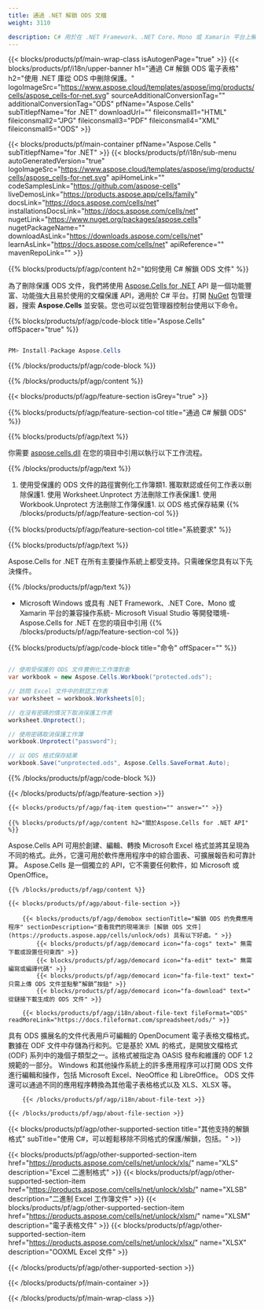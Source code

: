```yaml
---
title: 通過 .NET 解鎖 ODS 文檔 
weight: 3110

description: C# 用於在 .NET Framework、.NET Core、Mono 或 Xamarin 平台上解鎖受密碼保護的 ODS 文件的源代碼。
---
```

{{< blocks/products/pf/main-wrap-class isAutogenPage="true" >}}
{{< blocks/products/pf/i18n/upper-banner h1="通過 C# 解鎖 ODS 電子表格" h2="使用 .NET 庫從 ODS 中刪除保護。" logoImageSrc="https://www.aspose.cloud/templates/aspose/img/products/cells/aspose_cells-for-net.svg" sourceAdditionalConversionTag="" additionalConversionTag="ODS" pfName="Aspose.Cells" subTitlepfName="for .NET" downloadUrl="" fileiconsmall1="HTML" fileiconsmall2="JPG" fileiconsmall3="PDF" fileiconsmall4="XML" fileiconsmall5="ODS" >}}

{{< blocks/products/pf/main-container pfName="Aspose.Cells " subTitlepfName="for .NET" >}}
{{< blocks/products/pf/i18n/sub-menu autoGeneratedVersion="true" logoImageSrc="https://www.aspose.cloud/templates/aspose/img/products/cells/aspose_cells-for-net.svg" apiHomeLink="" codeSamplesLink="https://github.com/aspose-cells" liveDemosLink="https://products.aspose.app/cells/family" docsLink="https://docs.aspose.com/cells/net" installationsDocsLink="https://docs.aspose.com/cells/net" nugetLink="https://www.nuget.org/packages/aspose.cells" nugetPackageName="" downloadAsLink="https://downloads.aspose.com/cells/net" learnAsLink="https://docs.aspose.com/cells/net" apiReference="" mavenRepoLink="" >}}

{{% blocks/products/pf/agp/content h2="如何使用 C# 解鎖 ODS 文件" %}}

 為了刪除保護 ODS 文件，我們將使用
 [Aspose.Cells for .NET](https://products.aspose.com/cells/net) 
 API 是一個功能豐富、功能強大且易於使用的文檔保護 API，適用於 C# 平台。打開
 [NuGet](https://www.nuget.org/packages/aspose.cells) 
 包管理器，搜索
 **Aspose.Cells** 
 並安裝。您也可以從包管理器控制台使用以下命令。

{{% blocks/products/pf/agp/code-block title="Aspose.Cells" offSpacer="true" %}}

```cs

PM> Install-Package Aspose.Cells


```

{{% /blocks/products/pf/agp/code-block %}}

{{% /blocks/products/pf/agp/content %}}

{{< blocks/products/pf/agp/feature-section isGrey="true" >}}

{{% blocks/products/pf/agp/feature-section-col title="通過 C# 解鎖 ODS" %}}

{{% blocks/products/pf/agp/text %}}

 你需要
 [aspose.cells.dll](https://downloads.aspose.com/cells/net) 
 在您的項目中引用以執行以下工作流程。

{{% /blocks/products/pf/agp/text %}}

1. 使用受保護的 ODS 文件的路徑實例化工作簿類1. 獲取默認或任何工作表以刪除保護1. 使用 Worksheet.Unprotect 方法刪除工作表保護1. 使用 Workbook.Unprotect 方法刪除工作簿保護1. 以 ODS 格式保存結果
{{% /blocks/products/pf/agp/feature-section-col %}}

{{% blocks/products/pf/agp/feature-section-col title="系統要求" %}}

{{% blocks/products/pf/agp/text %}}

 Aspose.Cells for .NET 在所有主要操作系統上都受支持。只需確保您具有以下先決條件。

{{% /blocks/products/pf/agp/text %}}

- Microsoft Windows 或具有 .NET Framework、.NET Core、Mono 或 Xamarin 平台的兼容操作系統- Microsoft Visual Studio 等開發環境- Aspose.Cells for .NET 在您的項目中引用
{{% /blocks/products/pf/agp/feature-section-col %}}

{{% blocks/products/pf/agp/code-block title="命令" offSpacer="" %}}

```cs

// 使用受保護的 ODS 文件實例化工作簿對象
var workbook = new Aspose.Cells.Workbook("protected.ods");

// 訪問 Excel 文件中的默認工作表
var worksheet = workbook.Worksheets[0];

// 在沒有密碼的情況下取消保護工作表
worksheet.Unprotect();

// 使用密碼取消保護工作簿
workbook.Unprotect("password");

// 以 ODS 格式保存結果
workbook.Save("unprotected.ods", Aspose.Cells.SaveFormat.Auto);


```

{{% /blocks/products/pf/agp/code-block %}}

{{< /blocks/products/pf/agp/feature-section >}}

    {{< blocks/products/pf/agp/faq-item question="" answer="" >}}
 

<!-- aboutfile Starts -->

    {{% blocks/products/pf/agp/content h2="關於Aspose.Cells for .NET API" %}}

 Aspose.Cells API 可用於創建、編輯、轉換 Microsoft Excel 格式並將其呈現為不同的格式。此外，它還可用於軟件應用程序中的綜合圖表、可擴展報告和可靠計算。 Aspose.Cells 是一個獨立的 API，它不需要任何軟件，如 Microsoft 或 OpenOffice。  



    {{% /blocks/products/pf/agp/content %}}

    {{< blocks/products/pf/agp/about-file-section >}}

        {{< blocks/products/pf/agp/demobox sectionTitle="解鎖 ODS 的免費應用程序" sectionDescription="查看我們的現場演示 [解鎖 ODS 文件](https://products.aspose.app/cells/unlock/ods) 具有以下好處。" >}}
            {{< blocks/products/pf/agp/democard icon="fa-cogs" text=" 無需下載或設置任何東西" >}}
            {{< blocks/products/pf/agp/democard icon="fa-edit" text=" 無需編寫或編譯代碼" >}}
            {{< blocks/products/pf/agp/democard icon="fa-file-text" text=" 只需上傳 ODS 文件並點擊“解鎖”按鈕" >}}
            {{< blocks/products/pf/agp/democard icon="fa-download" text=" 從鏈接下載生成的 ODS 文件" >}}

        {{< blocks/products/pf/agp/i18n/about-file-text fileFormat="ODS" readMoreLink="https://docs.fileformat.com/spreadsheet/ods/" >}}
具有 ODS 擴展名的文件代表用戶可編輯的 OpenDocument 電子表格文檔格式。數據在 ODF 文件中存儲為行和列。它是基於 XML 的格式，是開放文檔格式 (ODF) 系列中的幾個子類型之一。該格式被指定為 OASIS 發布和維護的 ODF 1.2 規範的一部分。 Windows 和其他操作系統上的許多應用程序可以打開 ODS 文件進行編輯和操作，包括 Microsoft Excel、NeoOffice 和 LibreOffice。 ODS 文件還可以通過不同的應用程序轉換為其他電子表格格式以及 XLS、XLSX 等。

        {{< /blocks/products/pf/agp/i18n/about-file-text >}}

    {{< /blocks/products/pf/agp/about-file-section >}}

<!-- aboutfile Ends -->

{{< blocks/products/pf/agp/other-supported-section title="其他支持的解鎖格式" subTitle="使用 C#，可以輕鬆移除不同格式的保護/解鎖，包括。" >}}

{{< blocks/products/pf/agp/other-supported-section-item href="https://products.aspose.com/cells/net/unlock/xls/" name="XLS" description="Excel 二進制格式" >}}
{{< blocks/products/pf/agp/other-supported-section-item href="https://products.aspose.com/cells/net/unlock/xlsb/" name="XLSB" description="二進制 Excel 工作簿文件" >}}
{{< blocks/products/pf/agp/other-supported-section-item href="https://products.aspose.com/cells/net/unlock/xlsm/" name="XLSM" description="電子表格文件" >}}
{{< blocks/products/pf/agp/other-supported-section-item href="https://products.aspose.com/cells/net/unlock/xlsx/" name="XLSX" description="OOXML Excel 文件" >}}

{{< /blocks/products/pf/agp/other-supported-section >}}

{{< /blocks/products/pf/main-container >}}
    
{{< /blocks/products/pf/main-wrap-class >}}
